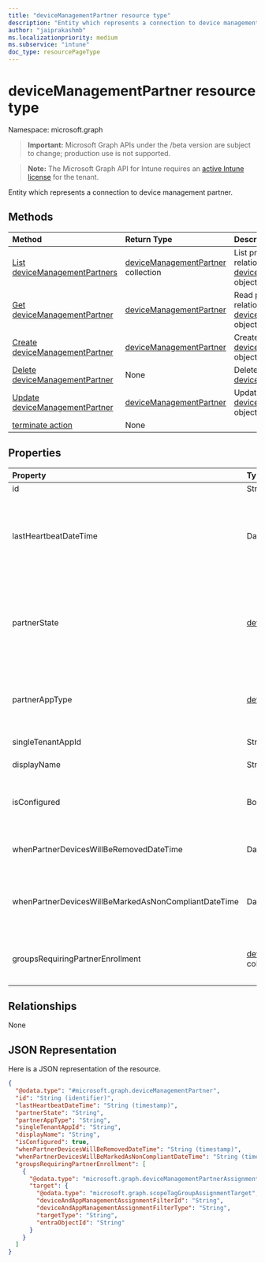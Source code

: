 ```yaml
---
title: "deviceManagementPartner resource type"
description: "Entity which represents a connection to device management partner."
author: "jaiprakashmb"
ms.localizationpriority: medium
ms.subservice: "intune"
doc_type: resourcePageType
---
```


# deviceManagementPartner resource type

Namespace: microsoft.graph

> **Important:** Microsoft Graph APIs under the /beta version are subject to change; production use is not supported.

> **Note:** The Microsoft Graph API for Intune requires an [active Intune license](https://go.microsoft.com/fwlink/?linkid=839381) for the tenant.

Entity which represents a connection to device management partner.

## Methods
|Method|Return Type|Description|
|:---|:---|:---|
|[List deviceManagementPartners](../api/intune-onboarding-devicemanagementpartner-list.md)|[deviceManagementPartner](../resources/intune-onboarding-devicemanagementpartner.md) collection|List properties and relationships of the [deviceManagementPartner](../resources/intune-onboarding-devicemanagementpartner.md) objects.|
|[Get deviceManagementPartner](../api/intune-onboarding-devicemanagementpartner-get.md)|[deviceManagementPartner](../resources/intune-onboarding-devicemanagementpartner.md)|Read properties and relationships of the [deviceManagementPartner](../resources/intune-onboarding-devicemanagementpartner.md) object.|
|[Create deviceManagementPartner](../api/intune-onboarding-devicemanagementpartner-create.md)|[deviceManagementPartner](../resources/intune-onboarding-devicemanagementpartner.md)|Create a new [deviceManagementPartner](../resources/intune-onboarding-devicemanagementpartner.md) object.|
|[Delete deviceManagementPartner](../api/intune-onboarding-devicemanagementpartner-delete.md)|None|Deletes a [deviceManagementPartner](../resources/intune-onboarding-devicemanagementpartner.md).|
|[Update deviceManagementPartner](../api/intune-onboarding-devicemanagementpartner-update.md)|[deviceManagementPartner](../resources/intune-onboarding-devicemanagementpartner.md)|Update the properties of a [deviceManagementPartner](../resources/intune-onboarding-devicemanagementpartner.md) object.|
|[terminate action](../api/intune-onboarding-devicemanagementpartner-terminate.md)|None||

## Properties
|Property|Type|Description|
|:---|:---|:---|
|id|String|Id of the entity|
|lastHeartbeatDateTime|DateTimeOffset|Timestamp of last heartbeat after admin enabled option Connect to Device management Partner|
|partnerState|[deviceManagementPartnerTenantState](../resources/intune-onboarding-devicemanagementpartnertenantstate.md)|Partner state of this tenant. Possible values are: `unknown`, `unavailable`, `enabled`, `terminated`, `rejected`, `unresponsive`.|
|partnerAppType|[deviceManagementPartnerAppType](../resources/intune-onboarding-devicemanagementpartnerapptype.md)|Partner App type. Possible values are: `unknown`, `singleTenantApp`, `multiTenantApp`.|
|singleTenantAppId|String|Partner Single tenant App id|
|displayName|String|Partner display name|
|isConfigured|Boolean|Whether device management partner is configured or not|
|whenPartnerDevicesWillBeRemovedDateTime|DateTimeOffset|DateTime in UTC when PartnerDevices will be removed|
|whenPartnerDevicesWillBeMarkedAsNonCompliantDateTime|DateTimeOffset|DateTime in UTC when PartnerDevices will be marked as NonCompliant|
|groupsRequiringPartnerEnrollment|[deviceManagementPartnerAssignment](../resources/intune-onboarding-devicemanagementpartnerassignment.md) collection|User groups that specifies whether enrollment is through partner.|

## Relationships
None

## JSON Representation
Here is a JSON representation of the resource.
<!-- {
  "blockType": "resource",
  "keyProperty": "id",
  "@odata.type": "microsoft.graph.deviceManagementPartner"
}
-->
``` json
{
  "@odata.type": "#microsoft.graph.deviceManagementPartner",
  "id": "String (identifier)",
  "lastHeartbeatDateTime": "String (timestamp)",
  "partnerState": "String",
  "partnerAppType": "String",
  "singleTenantAppId": "String",
  "displayName": "String",
  "isConfigured": true,
  "whenPartnerDevicesWillBeRemovedDateTime": "String (timestamp)",
  "whenPartnerDevicesWillBeMarkedAsNonCompliantDateTime": "String (timestamp)",
  "groupsRequiringPartnerEnrollment": [
    {
      "@odata.type": "microsoft.graph.deviceManagementPartnerAssignment",
      "target": {
        "@odata.type": "microsoft.graph.scopeTagGroupAssignmentTarget",
        "deviceAndAppManagementAssignmentFilterId": "String",
        "deviceAndAppManagementAssignmentFilterType": "String",
        "targetType": "String",
        "entraObjectId": "String"
      }
    }
  ]
}
```
